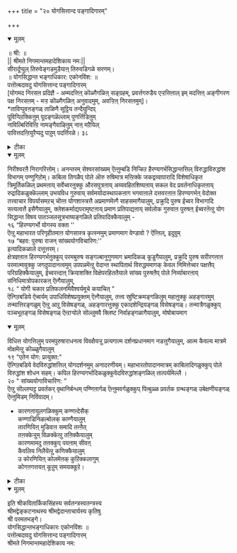 +++
title = "२० योगसित्तान्द पङ्गादिगारम्"

+++


<details open><summary>मूलम्</summary>

॥ श्री: ॥  
|| श्रीमते निगमान्तमहादेशिकाय नम:||   
सीरार्दूप्पुल् तिरुवेङ्गडमुडैयाऩ् तिरुवडिगळे सरणम्।  
॥ योगसिद्धान्त भङ्गाधिकार: एकोनविंश: ॥  
 पत्तॊऩ्बदावदु योगसित्तान्द पङ्गादिगारम्  
[योगमद निरसऩ प्रदिज्ञै - अम्मदत्तिऩ् कॊळ्गैगळिऩ् सङ्ग्रहम्, प्रवर्त्तगरुडैय एऱ्ऱत्तिऩाल् इम् मदत्तिऩ् अङ्गीगरण पक्ष निरसऩम् - मऱ्ऱ कॊळ्गैगळिऩ् अनुवादमुम्, अवऱ्ऱिऩ् निरसऩमुम्]।   
*ताविप्पुवऩङ्गळ् ताळिणै सूट्टिय तन्दैयुन्दिप्  
 पूविऱ्पिऱक्किऩुम् पूदङ्गळॆल्लाम् पुणर्त्तिडिऩुम्  
 नाविल्बिरिविऩ्ऱि नामङ्गैवाऴिऩुम् नाऩ् मऱैयिल्   
पावित्तदऩ्ऱियुरैप्पदु पाऱुम् पदर्त्तिरळे। ३८
</details>



<details><summary>टीका</summary>

* (प-रै) पुवऩङ्गळ्- ऎल्ला लोगङ्गळैयुम्, तावि (त्रिविक्रमावदारत्तिल्) अळन्दु, ताळिणै सूट्टिय - इरण्डु तिरुवडिगळैयुम् सिरस्सिल् वैत्तु अलङ्गरित्त, तन्दै - पिदावाऩ पगवाऩुडैय, उन्दिप्पूविल् - तिरुनाबिक् कमलत्तिल्, पिऱक्किऩुम् - पिऱन्दवऩ् ऎऩ्ऱ पॆरुमैयुडैयवऩायिऩुम्, पूदङ्गळॆल्लाम् - ऎल्लाप् पूदङ्गळैयुम्, पुणर्त्तिडिऩुम् – स्रुष्टिप्पवऩा यिरुन्दबोदिलुम्, ( इङ्गु सॊल्लप्पडुम् स्रुष्टि महाप्रळयत्तिऱ्कुप् पिऱगु पगवाऩ् ताऩे अण्डङ्गळै स्रुष्टित्तु ऒव्वोर् अण्डत्तुक्कुळ्ळुम् ऒरु प्रह्मावै उण्डाक्कि अवऩिडम् अन्द अण्डत्तुक्कुळ् मेल् स्रुष्टियैच् चॆय् ऎऩ्ऱु नियमिक्किऱाऩ् ऎऩ्ऱु सुरुदिप्रसित्तमागैयाले अण्डत्तुक्कुळ् सॆय्यप्पडुम् स्रुष्टियै मट्टुम् कुऱिक्किऱदु ऎऩ्ऱबडि] नाविल् - नाक्किल्, पिरिविऩ्ऱि - ऒरुगालुम् विट्टुप्पोगामल्, नामङ्गै - सरस्वदि, वाऴिऩुम् वसित्तुक् कॊण्डिरुन्दालुम्, अदावदुप्रह्मा इप्पडिप्पट्ट पॆरुमैयुडैयवऩा यिरुन्दबोदिलुम्, (अवऩाल् प्रवर्त्तिक्कप्पट्ट योगमदम् प्रमाणम् आगादो ऎऩ्ऱु उण्डागुम् सङ्गैक्कु समादा नम् मेले अरुळिच्चॆय्यप्पडुगिऱदु) नाऩ् मऱैयिल् - नाऩ्गु वेदङ्गळिल्, पावित्तदऩ्ऱि - सॊल्लप्पट्टिरुक्किऱदैत् तविर, उरैप्पदु - वेऱु विदमागच् चॊल्वदु, पाऱुम् - अऴिन्दु पोगक्कूडिय, पदर्त्तिरळ् - करुक्कायिऩ् कूट्टम्बोल् आऩदु - अदावदु अप्रमाणम् ऎऩ्ऱबडि। ३८
</details>



<details open><summary>मूलम्</summary>

निरीश्वरऩै निरागरित्तोम्। अनन्तरम् सेश्वरसांख्यम् ऎऩ्ऩुम्बडि निऱ्किऱ हैरण्यगर्भसिद्धान्तत्तिल् विरुद्धाविरुद्धांश विभागम् पण्णुगिऱोम्। कबिला तिगळैप् पोले ऒरु रुषिमात्र मऩ्ऱिक्के जकद्वव्यापारादि विशेषाधिकृत त्रिमूर्तिकळिल् प्रथमऩाय् सर्वेच्वरऩुक्कु औरसपुत्रऩाय् अव्यवहितशिष्यऩाय् सकल वेद प्रवर्तनाधिकृतऩाय् रुद्रादिकळुक्कॆल्लाम् उभयविध गुरुवाय् सर्वमर्यादास्थापकऩाग भगवाऩाले दत्तवरऩाऩ हिरण्यगर्भऩ् वेदोक्त तत्त्वाचार विपर्यासमऱच् चॊऩ्ऩ योगशास्त्रत्तै अप्रमाणमॆऩ्गै साहसमागैयालुम्, प्रक्रुदि पुरुष ईच्वर विभागादि सत्यत्वत्तै इसैगैयालुम्, क्लेशकर्माद्यपरामृष्टऩाय् प्रमाण प्रतिपाद्यऩाय् सर्वलोक गुरुवाऩ पुरुषऩ् ईच्वरऩॆऩ्ऱु योग सिद्धान्त विषय पातञ्जलसूत्रभाष्यङ्गळिले प्रतिपादिक्कैयालुम् -  
१६ “हिरण्यगर्भो योगस्य वक्ता ''   
ऎऩ्ऱु महाभारत परिगृहीतमाऩ योगसास्त्र कृत्स्नमुम् प्रमाणमाग वेण्डावो ? ऎऩ्ऩिल्, इदुवुम्  
१७ “बहव: पुरुषा राजन् सांख्ययोगविचारिण:''   
इत्यादिकळाले दत्तूत्तरम्।  
क्षेत्रज्ञऩाऩ हिरण्यगर्भऩुक्कुप् परमबुरुष सङ्गल्बानुगुणमाग भ्रमादिकळ् कूडुगैयालुम्, प्रक्रुदि पुरुष सरीरगऩाऩ परमात्मावुक्कु जगदुपादानत्वमुम् उपपन्नमॆऩ्ऱु वेदान्त स्थापितार्थ विरुद्धममागक् केवल निमित्तेच्वर पक्षत्तैप् परिग्रहिक्कैयालुम्, ईच्वरऩ्दाऩ् क्रियाशक्ति विक्षेपरहिततैयाले सांख्य पुरुषऩैप् पोले निर्व्याबारऩाय् संनिधिमात्रोपकारकऩ् ऎऩ्गैयालुम्,  
१८ “ योगी चकार प्रतिफलनमिवैश्वर्यमूचे कयाचित् ”   
ऎऩ्गिऱबडिये ऐच्वर्यम् उपाधिविशेषप्रयुक्तम् ऎऩ्गैयालुम्, तत्त्व स्रुष्टिक्रमङ्गळिलुम् महाऩुक्कु अहङ्गारमुम् तन्मात्तिरङ्गळुम् ऎऩ्ऱु आऱु विसेषङ्गळ्, अहङ्गारत्तुक्कु एकादशेन्द्रियङ्गळ् विसेषङ्गळ्। तन्मात्रैगळुक्कुप् पञ्चभूतङ्गळ् विसेषङ्गळ् ऎऩ्ऱाऱ्पोले सॊल्लुमवै क्लिष्ट निर्वाहङ्गळागैयालुम्, मोषोबायमाग
</details>



<details open><summary>मूलम्</summary>

विधित्त योगत्तिलुम् परमपुरुषाराधनत्व विवक्षैयऱ्ऱु प्रत्यगात्म दर्शनप्रधानमाग नडत्तुगैयालुम्, आत्म कैवल्य मात्रमे मोक्षमॆऩ्ऱु कॊळ्ळुगैयालुम्  
१९ "एतेन योग: प्रत्युक्त:"  
ऎऩ्गिऱबडिये वेदविरुद्धांशत्तिल् योगदर्शनमुम् अनादरणीयम्। महाभारतोपादानमात्रम् काबिलादिगळुक्कुप् पोले विरुद्धांश शोधन सहम्। कपिल हिरण्यगर्भादिकळुक्कुवेदविरुद्धांशङ्गळिल् तात्पर्यमिल्लै ।  
२० " सांख्ययोगाविचारिण: ”  
ऎऩ्ऱु सॊल्लप्पट्ट प्रवर्तकर् वृथानिर्बन्धम् पण्णिऩार्गळ् ऎऩ्ऩुमवर्गळुक्कुप् पिऩ्बुळ्ळ प्रवर्तक ग्रन्थङ्गळ् उबेक्षणीयङ्गळ् ऎऩ्ऩुमिडम् निर्विवादम्।  
* कारणऩायुलगळिक्कुम् कण्णऩ्देसैक्  
कण्णाडिनिऴल्बोलक् काण्गैयालुम्  
 तारणियिऩ् मुडिवाऩ समादि तऩ्ऩैत्  
 तऩक्केऱ्ऱुम् विळक्कॆऩ्ऱु तऩिक्कैयालुम्  
कारणमामदु तऩक्कुप् पयऩाम् सीवऩ्  
कैवलिय निलैयॆऩ्ऱु कणिक्कैयालुम्  
 उ कोरणियिऩ् कोलमॆऩक् कुऱिक्कलागुम्  
कोगऩगत्तयऩ् कूऱुम् समयक्कूऱे।
</details>



<details><summary>टीका</summary>

* (प - रै] कारणऩाय्-जगत्तै स्रुष्टिक्कुम् ऎल्लाक् कारणऩाय्, उलगु अळिक्कुम् - लोगत्तैक् काप्पाऱ्ऱुगिऱ, कण्णऩ् -पगवाऩुडैय्, तेसै - तेजस् मुदलियवैगळै, कण्णाडि-कण्णाडियिल् काणप्पडुम्, निऴल् पोल-उरुवत्तैप् पोल, काण्गैयालुम् - सॊल्लुगिऱबडियिऩालुम्, तारणैयिऩ् -तियाऩत्तिऩ्, मुडिवाऩ- मुडिवु निलैयाऩ, समादि तऩ्ऩै -पक्तियोगत्तै, तऩक्कु-आत्मावागिय तऩक्कु, एऱ्ऱुम् - एऱ्ऱप्पडुगिऱ, विळक्कु ऎऩ्ऱु - तीबम् ऎऩ्ऱु, तऩिक्कैयालुम्-तऩित्तुच् चॊल्लुगैयालुम्, कारणमाम्- कारणमायिरुक्कुम्, अदु तऩक्कु - अन्दप् पक्तियोगमागिय उबायत्तुक्कु, सीवऩ् - जीवऩुडैय, कैवलिय निलै - तऩ्ऩैत् ताऩे अनुबवित्तुक्कॊळ्ळुगिऱ कैवल्यमे, पयऩ् आम् - पयऩागुम्, ऎऩ्ऱु कणिक्कैयालुम् - ऎऩ्ऱु निऩैप्पदऩालुम्, कोगऩगत्तु-पगवाऩुडैय तिरु नाबिक्कमलत्तिल् उण्डाऩ, अयऩ् - प्रह्मा; कूऱुम् - सॊल्लुगिऱ (वॆळियिट्ट), समयक् कूऱु-योग मदम्, कोरणियिऩ् - कोमाळियिऩुडैय, कोलम् ऎऩ - वेषम् ऎऩ, कुऱिक्कलागुम् - कुऱिप्पिट्टुक् कूऱुम्बडि
</details>



<details open><summary>मूलम्</summary>

इति श्रीकवितार्किकसिंहस्य सर्वतन्त्रस्वतन्त्रस्य  
श्रीमद्वेङ्कटनाथस्य श्रीमद्वेदान्ताचार्यस्य कृतिषु  
श्री परमतभङ्गे।  
योगसिद्धान्तभङ्गाधिकारः एकोनविंशः ॥  
 पत्तॊऩ्बदावदु योगसित्तान्द पङ्गादिगारम्  
श्रीमते निगमान्तमहादेशिकाय नम:
</details>

